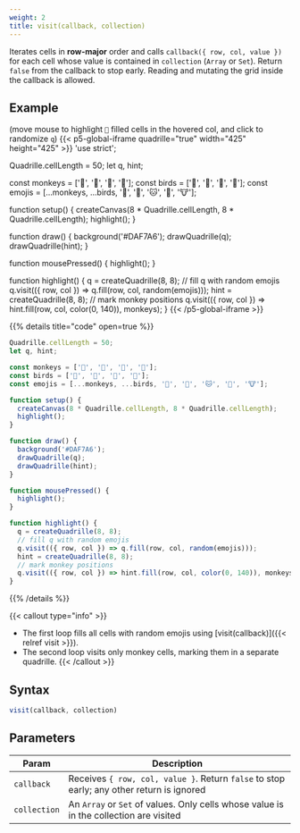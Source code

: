 ```yaml
---
weight: 2
title: visit(callback, collection)
---
```


Iterates cells in **row-major** order and calls `callback({ row, col, value })` for each cell whose value is contained in `collection` (`Array` or `Set`). Return `false` from the callback to stop early. Reading and mutating the grid inside the callback is allowed.

## Example

(move mouse to highlight `🐸` filled cells in the hovered col, and click to randomize `q`)
{{< p5-global-iframe quadrille="true" width="425" height="425" >}}
'use strict';

Quadrille.cellLength = 50;
let q, hint;

const monkeys = ['🙈', '🙉', '🙊', '🦧'];
const birds = ['🐍', '🦜', '🦚', '🐤'];
const emojis = [...monkeys, ...birds, '🐸', '🐯', '🐱', '🐶', '🐮'];

function setup() {
  createCanvas(8 * Quadrille.cellLength, 8 * Quadrille.cellLength);
  highlight();
}

function draw() {
  background('#DAF7A6');
  drawQuadrille(q);
  drawQuadrille(hint);
}

function mousePressed() {
  highlight();
}

function highlight() {
  q = createQuadrille(8, 8);
  // fill q with random emojis
  q.visit(({ row, col }) => q.fill(row, col, random(emojis)));
  hint = createQuadrille(8, 8);
  // mark monkey positions
  q.visit(({ row, col }) => hint.fill(row, col, color(0, 140)), monkeys);
}
{{< /p5-global-iframe >}}

{{% details title="code" open=true %}}
```js
Quadrille.cellLength = 50;
let q, hint;

const monkeys = ['🙈', '🙉', '🙊', '🦧'];
const birds = ['🐍', '🦜', '🦚', '🐤'];
const emojis = [...monkeys, ...birds, '🐸', '🐯', '🐱', '🐶', '🐮'];

function setup() {
  createCanvas(8 * Quadrille.cellLength, 8 * Quadrille.cellLength);
  highlight();
}

function draw() {
  background('#DAF7A6');
  drawQuadrille(q);
  drawQuadrille(hint);
}

function mousePressed() {
  highlight();
}

function highlight() {
  q = createQuadrille(8, 8);
  // fill q with random emojis
  q.visit(({ row, col }) => q.fill(row, col, random(emojis)));
  hint = createQuadrille(8, 8);
  // mark monkey positions
  q.visit(({ row, col }) => hint.fill(row, col, color(0, 140)), monkeys);
}
```
{{% /details %}}

{{< callout type="info" >}}
* The first loop fills all cells with random emojis using [visit(callback)]({{< relref visit >}}).
* The second loop visits only monkey cells, marking them in a separate quadrille.
{{< /callout >}}

## Syntax

```js
visit(callback, collection)
```

## Parameters

| Param        | Description                                                                               |
| ------------ | ----------------------------------------------------------------------------------------- |
| `callback`   | Receives `{ row, col, value }`. Return `false` to stop early; any other return is ignored |
| `collection` | An `Array` or `Set` of values. Only cells whose value is in the collection are visited    |